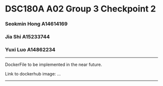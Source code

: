 # DSC180A A02 Group 3 Checkpoint 2


### Seokmin Hong A14614169  

### Jia Shi A15233744 

### Yuxi Luo A14862234


***
DockerFile to be implemented in the near future. 

Link to dockerhub image: ...
***

